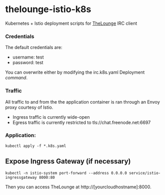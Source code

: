 # thelounge-istio-k8s
Kubernetes + Istio deployment scripts for [TheLounge](https://thelounge.chat) IRC client

### Credentials
The default credentials are:
* username: test
* password: test

You can overwrite either by modifying the irc.k8s.yaml Deployment *command*.

### Traffic
All traffic to and from the the application container is ran through an Envoy proxy courtesy of Istio. 
* Ingress traffic is currently wide-open
* Egress traffic is currently restricted to tls://chat.freenode.net:6697 

### Application: 
    kubectl apply -f *.k8s.yaml
    
## Expose Ingress Gateway (if necessary)
    kubectl -n istio-system port-forward --address 0.0.0.0 service/istio-ingressgateway 8000:80



Then you can access TheLounge at http://[yourcloudhostname]:8000.
